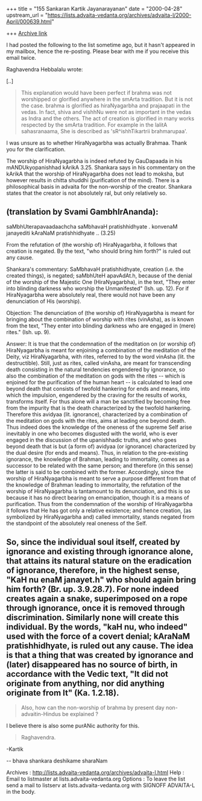 +++
title = "155 Sankaran Kartik Jayanarayanan"
date = "2000-04-28"
upstream_url = "https://lists.advaita-vedanta.org/archives/advaita-l/2000-April/000639.html"

+++
[Archive link](https://lists.advaita-vedanta.org/archives/advaita-l/2000-April/000639.html)

I had posted the following to the list sometime ago, but it hasn't
appeared in my mailbox, hence the re-posting. Please bear with me if you
receive this email twice.

Raghavendra Hebbalalu wrote:

[..]

> This explanation would have been perfect if brahma was
> not worshipped or glorified anywhere in the smArta
> tradition. But it is not the case. brahma is glorified
> as hiraNyagarbha and prajaapati in the vedas. In fact,
> shiva and vishhNu were not as important in the vedas
> as Indra and the others.  The act of creation is
> glorified in many works respected by the smArta
> tradition. For example in the lalitA sahasranaama, She
> is described as 'sR^ishhTikartrii brahmarupaa'.

I was unsure as to whether HiraNyagarbha was actually Brahmaa. Thank you
for the clarification.

The worship of HiraNyagarbha is indeed refuted by GauDapaada in his
mANDUkyopanishhad kArikA 3.25. Shankara says in his commentary on the
kArikA that the worship of HiraNyagarbha does not lead to moksha, but
however results in chitta shuddhi (purification of the mind). There is a
philosophical basis in advaita for the non-worship of the creator.
Shankara states that the creator is not absolutely ral, but only
relatively so.

(translation by Svami GambhIrAnanda):
---------------------------------------------------------------
saMbhUterapavaadaachcha saMbhavaH pratishhidhyate .
konvenaM janayediti kAraNaM pratishhidhyate .. (3.25)

  From the refutation of (the worship of) HiraNyagarbha, it follows that
  creation is negated. By the text, "who should bring him forth?" is ruled
  out any cause.

Shankara's commentary: SaMbhavaH pratishhidhyate, creation (i.e. the
created things), is negated; saMbhUteH apavAdAt.h, because of the denial
of the worship of the Majestic One (HiraNyagarbha), in the text, "They
enter into blinding darkness who worship the Unmanifested" (Ish. up. 12).
For if HiraNyagarbha were absolutely real, there would not have been any
denunciation of His (worship).

Objection: The denunciation of (the worship of) HiraNyagarbha is meant for
bringing about the combination of worship with rites (vinAsha), as is
known from the text, "They enter into blinding darkness who are engaged in
(mere) rites." (Ish. up. 9).

Answer: It is true that the condemnation of the meditation on (or worship
of) HiraNyagarbha is meant for enjoining a combination of the meditation
of the Deity, viz HiraNyagarbha, with rites, referred to by the word
vinAsha (lit. the destructible). Still, just as rites, called vinAsha, are
meant for transcending death consisting in the natural tendencies
engendered by ignorance, so also the combination of the meditation on gods
with the rites -- which is enjoined for the purification of the human
heart -- is calculated to lead one beyond death that consists of twofold
hankering for ends and means, into which the impulsion, engendered by the
craving for the results of works, transforms itself. For thus alone will a
man be sanctified by becoming free from the impurity that is the death
characterized by the twofold hankering. Therefore this avidyaa (lit.
ignorance), characterized by a combination of the meditation on gods with
the rites, aims at leading one beyond death. Thus indeed does the
knowledge of the oneness of the supreme Self arise inevitably in one who
becomes disgusted with the world, who is ever engaged in the discussion of
the upanishhadic truths, and who goes beyond death that is but (a form of)
avidyaa (or ignorance) characterized by the dual desire (for ends and
means). Thus, in relation to the pre-existing ignorance, the knowledge of
Brahman, leading to immortality, comes as a successor to be related with
the same person; and therefore (in this sense) the latter is said to be
combined with the former. Accordingly, since the worship of HiraNyagarbha
is meant to serve a purpose different from that of the knowledge of
Brahman leading to immortality, the refutation of the worship of
HiraNyagarbha is tantamount to its denunciation, and this is so because it
has no direct bearing on emancipation, though it is a means of
purification. Thus from the condemnation of the worship of HiraNyagarbha
it follows that He has got only a relative existence; and hence creation,
(as symbolized by HiraNyagarbha and) called immortality, stands negated
from the standpoint of the absolutely real oneness of the Self.

So, since the individual soul itself, created by ignorance and existing
through ignorance alone, that attains its natural stature on the
eradication of ignorance, therefore, in the highest sense, "KaH nu enaM
janayet.h" who should again bring him forth? (Br. up. 3.9.28.7). For none
indeed creates again a snake, superimposed on a rope through ignorance,
once it is removed through discrimination. Similarly none will create this
individual. By the words, "kaH nu, who indeed" used with the force of a
covert denial; kAraNaM pratishhidhyate, is ruled out any cause. The idea
is that a thing that was created by ignorance and (later) disappeared has
no source of birth, in accordance with the Vedic text, "It did not
originate from anything, nor did anything originate from It" (Ka. 1.2.18).
---------------------------------------------------------------

> Also, how can the non-worship of brahma by present day
> non-advaitin-Hindus be explained ?
>

I believe there is also some purANic authority for this.

> Raghavendra.
>

-Kartik

--
bhava shankara deshikame sharaNam

Archives : http://lists.advaita-vedanta.org/archives/advaita-l.html
Help     : Email to listmaster at lists.advaita-vedanta.org
Options  : To leave the list send a mail to
           listserv at lists.advaita-vedanta.org with
           SIGNOFF ADVAITA-L in the body.

